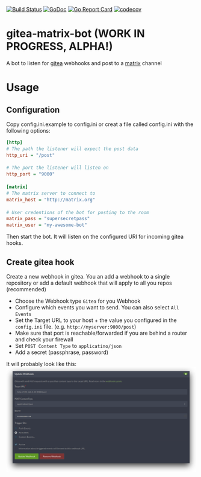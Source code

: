 [![Build Status](https://travis-ci.org/binaryplease/gitea-matrix-bot.svg?branch=master)](https://travis-ci.org/binaryplease/gitea-matrix-bot)
[![GoDoc](https://godoc.org/github.com/binaryplease/gitea-matrix-bot?status.svg)](https://godoc.org/github.com/binaryplease/gitea-matrix-bot)
[![Go Report Card](https://goreportcard.com/badge/github.com/binaryplease/gitea-matrix-bot)](https://goreportcard.com/report/github.com/binaryplease/gitea-matrix-bot)
[![codecov](https://codecov.io/gh/binaryplease/gitea-matrix-bot/branch/master/graph/badge.svg)](https://codecov.io/gh/binaryplease/gitea-matrix-bot)



# gitea-matrix-bot (WORK IN PROGRESS, ALPHA!)

A bot to listen for [gitea](https://gitea.io) webhooks and post to a [matrix](https://matrix.org) channel

# Usage

## Configuration
Copy config.ini.example to config.ini or creat a file called config.ini with the
following options:

```ini
[http]
# The path the listener will expect the post data
http_uri = "/post"

# The port the listener will listen on
http_port = "9000"

[matrix]
# The matrix server to connect to
matrix_host = "http://matrix.org"

# User credentions of the bot for posting to the room
matrix_pass = "supersecretpass"
matrix_user = "my-awesome-bot"
```

Then start the bot. It will listen on the configured URI for incoming gitea
hooks.

## Create gitea hook

Create a new webhook in gitea. You an add a webhook to a single repository or
add a default webhook that will apply to all you repos (recommended)

- Choose the Webhook type `Gitea` for you Webhook
- Configure which events you want to send. You can also select `All Events`
- Set the Target URL to your host + the value you configured in the `config.ini` file. (e.g. `http://myserver:9000/post`)
- Make sure that port is reachable/forwarded if you are behind a router and
	check your firewall
- Set `POST Content Type` to `applicatino/json`
- Add a secret (passphrase, password)

It will probably look like this:
![gitea scrot](./gitea-scrot.png "Gitea Screenshot")
